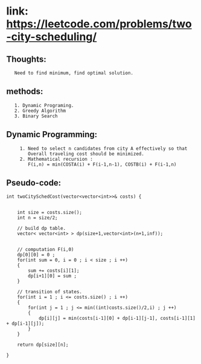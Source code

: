 # link: https://leetcode.com/problems/two-city-scheduling/
## Thoughts:
       Need to find minimum, find optimal solution. 
## methods: 
       1. Dynamic Programing. 
       2. Greedy Algorithm 
       3. Binary Search 
## Dynamic Programming:
         1. Need to select n candidates from city A effectively so that 
            Overall traveling cost should be minimized.
         2. Mathematical recursion : 
            F(i,n) = min(COSTA(i) + F(i-1,n-1), COSTB(i) + F(i-1,n) 
## Pseudo-code:
    int twoCitySchedCost(vector<vector<int>>& costs) {
        
        
        int size = costs.size();
        int n = size/2; 
        
        // build dp table. 
        vector< vector<int> > dp(size+1,vector<int>(n+1,inf));
        
        
        // computation F(i,0) 
        dp[0][0] = 0 ;
        for(int sum = 0, i = 0 ; i < size ; i ++)
        {
            sum += costs[i][1];
            dp[i+1][0] = sum ; 
        }
        
        // transition of states. 
        for(int i = 1 ; i <= costs.size() ; i ++)
        {
            for(int j = 1 ; j <= min((int)costs.size()/2,i) ; j ++)
            {
                dp[i][j] = min(costs[i-1][0] + dp[i-1][j-1], costs[i-1][1] + dp[i-1][j]);
            }
        }
        
        return dp[size][n]; 
        
    }


